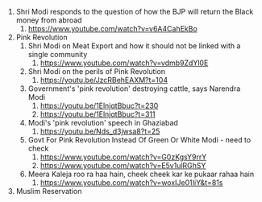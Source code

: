 
1. Shri Modi responds to the question of how the BJP will return the Black money from abroad
   1. https://www.youtube.com/watch?v=v6A4CahEkBo
2. Pink Revolution
   1. Shri Modi on Meat Export and how it should not be linked with a single community
      1. https://www.youtube.com/watch?v=vdmb9ZdYl0E
   2. Shri Modi on the perils of Pink Revolution
      1. https://youtu.be/JzcRBehEAXM?t=104
   3. Government's 'pink revolution' destroying cattle, says Narendra Modi
      1. https://youtu.be/1ElnjqtBbuc?t=230
      2. https://youtu.be/1ElnjqtBbuc?t=311
   4. Modi's 'pink revolution' speech in Ghaziabad
      1. https://youtu.be/Nds_d3jwsa8?t=25
   5. Govt For Pink Revolution Instead Of Green Or White Modi - need to check
      1. https://www.youtube.com/watch?v=G0zKgsY9rrY
      2. https://www.youtube.com/watch?v=E5v1ulRGhSY
   6. Meera Kaleja roo ra haa hain, cheek cheek kar ke pukaar rahaa hain
      1. https://www.youtube.com/watch?v=woxIJe01IiY&t=81s
3. Muslim Reservation 